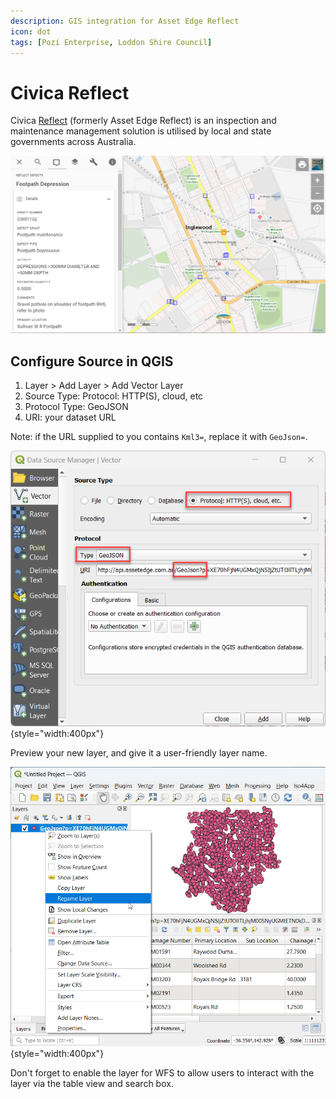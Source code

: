 ```yaml
---
description: GIS integration for Asset Edge Reflect
icon: dot
tags: [Pozi Enterprise, Loddon Shire Council]
---
```


# Civica Reflect

Civica [Reflect](https://www.civica.com/en-au/product-pages/reflect/) (formerly Asset Edge Reflect) is an inspection and maintenance management solution is utilised by local and state governments across Australia.

![](/static/img/tweet-gallery/Loddon_Reflect_Defects.png)

## Configure Source in QGIS

1. Layer > Add Layer > Add Vector Layer
2. Source Type: Protocol: HTTP(S), cloud, etc
3. Protocol Type: GeoJSON
4. URI: your dataset URL

Note: if the URL supplied to you contains `Kml3=`, replace it with `GeoJson=`.

![](img/civica-reflect-add-layer.png){style="width:400px"}

Preview your new layer, and give it a user-friendly layer name.

![](img/civica-reflect-preview-and-rename-layer.png){style="width:400px"}

Don't forget to enable the layer for WFS to allow users to interact with the layer via the table view and search box.
